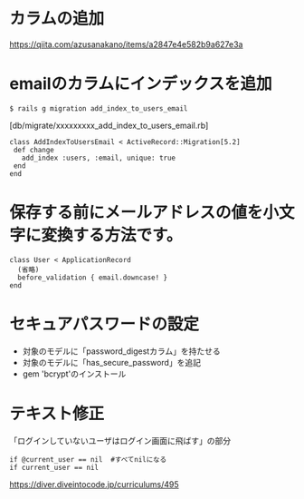 # カラムの追加
https://qiita.com/azusanakano/items/a2847e4e582b9a627e3a
# emailのカラムにインデックスを追加
```
$ rails g migration add_index_to_users_email
```
[db/migrate/xxxxxxxxx_add_index_to_users_email.rb]
```
class AddIndexToUsersEmail < ActiveRecord::Migration[5.2]
 def change
   add_index :users, :email, unique: true
 end
end
```
# 保存する前にメールアドレスの値を小文字に変換する方法です。
```
class User < ApplicationRecord
  (省略)
  before_validation { email.downcase! }
end
```
# セキュアパスワードの設定
- 対象のモデルに「password_digestカラム」を持たせる
- 対象のモデルに「has_secure_password」を追記
- gem 'bcrypt'のインストール
　
# テキスト修正
「ログインしていないユーザはログイン画面に飛ばす」の部分
```
if @current_user == nil  #すべてnilになる
if current_user == nil
```
https://diver.diveintocode.jp/curriculums/495
